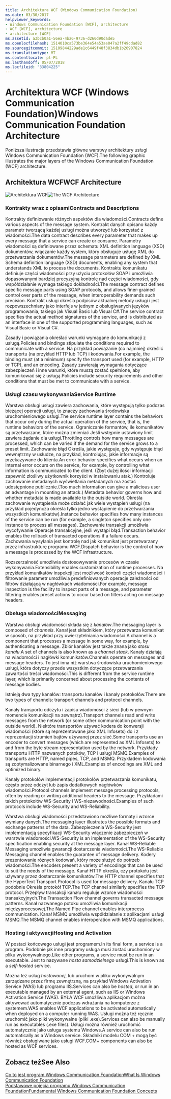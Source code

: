 ```yaml
---
title: Architektura WCF (Windows Communication Foundation)
ms.date: 03/30/2017
helpviewer_keywords:
- Windows Communication Foundation [WCF], architecture
- WCF [WCF], architecture
- architecture [WCF]
ms.assetid: a3bcb0a1-56ea-4ba6-9736-d260d90dade5
ms.openlocfilehash: 1514010ca573be364e54a53ae047a2ff49cdad82
ms.sourcegitcommit: 15109844229ade1c6449f48f3834db1b26907824
ms.translationtype: MT
ms.contentlocale: pl-PL
ms.lasthandoff: 05/07/2018
ms.locfileid: "33804225"
---
```

# <a name="windows-communication-foundation-architecture"></a><span data-ttu-id="16a25-102">Architektura WCF (Windows Communication Foundation)</span><span class="sxs-lookup"><span data-stu-id="16a25-102">Windows Communication Foundation Architecture</span></span>
<span data-ttu-id="16a25-103">Poniższa ilustracja przedstawia główne warstwy architektury usługi Windows Communication Foundation (WCF).</span><span class="sxs-lookup"><span data-stu-id="16a25-103">The following graphic illustrates the major layers of the Windows Communication Foundation (WCF) architecture.</span></span>  
  
## <a name="wcf-architecture"></a><span data-ttu-id="16a25-104">Architektura WCF</span><span class="sxs-lookup"><span data-stu-id="16a25-104">WCF Architecture</span></span>  
 <span data-ttu-id="16a25-105">![Architektura WCF](../../../docs/framework/wcf/media/wcf-architecture.gif "WCF_Architecture")</span><span class="sxs-lookup"><span data-stu-id="16a25-105">![The WCF Architecture](../../../docs/framework/wcf/media/wcf-architecture.gif "WCF_Architecture")</span></span>  
  
### <a name="contracts-and-descriptions"></a><span data-ttu-id="16a25-106">Kontrakty wraz z opisami</span><span class="sxs-lookup"><span data-stu-id="16a25-106">Contracts and Descriptions</span></span>  
 <span data-ttu-id="16a25-107">Kontrakty definiowanie różnych aspektów dla wiadomości.</span><span class="sxs-lookup"><span data-stu-id="16a25-107">Contracts define various aspects of the message system.</span></span> <span data-ttu-id="16a25-108">Kontrakt danych opisano każdy parametr tworzącą każdej usługi można utworzyć lub korzystać z wiadomości.</span><span class="sxs-lookup"><span data-stu-id="16a25-108">The data contract describes every parameter that makes up every message that a service can create or consume.</span></span> <span data-ttu-id="16a25-109">Parametry wiadomości są definiowane przez schematu XML definition language (XSD) dokumentów, włączanie każdy system, który obsługuje usługę XML do przetwarzania dokumentów.</span><span class="sxs-lookup"><span data-stu-id="16a25-109">The message parameters are defined by XML Schema definition language (XSD) documents, enabling any system that understands XML to process the documents.</span></span> <span data-ttu-id="16a25-110">Kontraktu komunikatu definiuje części wiadomości przy użyciu protokołów SOAP i umożliwia dopasowanymi bardziej precyzyjną kontrolę nad części wiadomości, gdy współdziałanie wymaga takiego dokładności.</span><span class="sxs-lookup"><span data-stu-id="16a25-110">The message contract defines specific message parts using SOAP protocols, and allows finer-grained control over parts of the message, when interoperability demands such precision.</span></span> <span data-ttu-id="16a25-111">Kontrakt usługi określa podpisów aktualnej metody usługi i jest rozpowszechniany jako interfejs w jednym z obsługiwanych języków programowania, takiego jak Visual Basic lub Visual C#.</span><span class="sxs-lookup"><span data-stu-id="16a25-111">The service contract specifies the actual method signatures of the service, and is distributed as an interface in one of the supported programming languages, such as Visual Basic or Visual C#.</span></span>  
  
 <span data-ttu-id="16a25-112">Zasady i powiązania określać warunki wymagane do komunikacji z usługą.</span><span class="sxs-lookup"><span data-stu-id="16a25-112">Policies and bindings stipulate the conditions required to communicate with a service.</span></span>  <span data-ttu-id="16a25-113">Na przykład powiązanie (co najmniej) określić transportu (na przykład HTTP lub TCP) i kodowania.</span><span class="sxs-lookup"><span data-stu-id="16a25-113">For example, the binding must (at a minimum) specify the transport used (for example, HTTP or TCP), and an encoding.</span></span> <span data-ttu-id="16a25-114">Zasady zawierają wymagania dotyczące zabezpieczeń i inne warunki, które muszą zostać spełnione, aby komunikować się z usługą.</span><span class="sxs-lookup"><span data-stu-id="16a25-114">Policies include security requirements and other conditions that must be met to communicate with a service.</span></span>  
  
### <a name="service-runtime"></a><span data-ttu-id="16a25-115">Usługi czasu wykonywania</span><span class="sxs-lookup"><span data-stu-id="16a25-115">Service Runtime</span></span>  
 <span data-ttu-id="16a25-116">Warstwa obsługi usługi zawiera zachowania, które występują tylko podczas bieżącej operacji usługi, to znaczy zachowania środowiska uruchomieniowego usługi.</span><span class="sxs-lookup"><span data-stu-id="16a25-116">The service runtime layer contains the behaviors that occur only during the actual operation of the service, that is, the runtime behaviors of the service.</span></span> <span data-ttu-id="16a25-117">Ograniczanie formantów, ile komunikatów są przetwarzane, które można zmieniać Jeśli wstępnie ustawiony limit zawiera żądanie dla usługi.</span><span class="sxs-lookup"><span data-stu-id="16a25-117">Throttling controls how many messages are processed, which can be varied if the demand for the service grows to a preset limit.</span></span> <span data-ttu-id="16a25-118">Zachowanie błąd Określa, jakie występuje, gdy występuje błąd wewnętrzny w usłudze, na przykład, kontrolując, jakie informacje są przekazywane do klienta.</span><span class="sxs-lookup"><span data-stu-id="16a25-118">An error behavior specifies what occurs when an internal error occurs on the service, for example, by controlling what information is communicated to the client.</span></span> <span data-ttu-id="16a25-119">(Zbyt dużej ilości informacji zapewnić złośliwy użytkownik korzyści w instalowaniu atak.) Kontroluje zachowanie metadanych wyświetlania metadanych ma zostać udostępnione publicznie.</span><span class="sxs-lookup"><span data-stu-id="16a25-119">(Too much information can give a malicious user an advantage in mounting an attack.) Metadata behavior governs how and whether metadata is made available to the outside world.</span></span> <span data-ttu-id="16a25-120">Określa zachowanie wystąpienia może działać jak wiele wystąpień usługi (na przykład pojedyncza określa tylko jedno wystąpienie do przetwarzania wszystkich komunikatów).</span><span class="sxs-lookup"><span data-stu-id="16a25-120">Instance behavior specifies how many instances of the service can be run (for example, a singleton specifies only one instance to process all messages).</span></span> <span data-ttu-id="16a25-121">Zachowanie transakcji umożliwia wycofywanie Operacje transakcyjne, jeśli wystąpi błąd.</span><span class="sxs-lookup"><span data-stu-id="16a25-121">Transaction behavior enables the rollback of transacted operations if a failure occurs.</span></span> <span data-ttu-id="16a25-122">Zachowania wysyłania jest kontrolę nad jak komunikat jest przetwarzany przez infrastrukturę programu WCF.</span><span class="sxs-lookup"><span data-stu-id="16a25-122">Dispatch behavior is the control of how a message is processed by the WCF infrastructure.</span></span>  
  
 <span data-ttu-id="16a25-123">Rozszerzalność umożliwia dostosowywanie procesów w czasie wykonywania.</span><span class="sxs-lookup"><span data-stu-id="16a25-123">Extensibility enables customization of runtime processes.</span></span> <span data-ttu-id="16a25-124">Na przykład komunikatów inspekcji jest możliwość kontroli części wiadomości i filtrowanie parametr umożliwia predefiniowanych operacje zależności od filtrów działającą w nagłówkach wiadomości.</span><span class="sxs-lookup"><span data-stu-id="16a25-124">For example, message inspection is the facility to inspect parts of a message, and parameter filtering enables preset actions to occur based on filters acting on message headers.</span></span>  
  
### <a name="messaging"></a><span data-ttu-id="16a25-125">Obsługa wiadomości</span><span class="sxs-lookup"><span data-stu-id="16a25-125">Messaging</span></span>  
 <span data-ttu-id="16a25-126">Warstwa obsługi wiadomości składa się z *kanałów*.</span><span class="sxs-lookup"><span data-stu-id="16a25-126">The messaging layer is composed of *channels*.</span></span> <span data-ttu-id="16a25-127">Kanał jest składnikiem, który przetwarza komunikat w sposób, na przykład przy uwierzytelniania wiadomości.</span><span class="sxs-lookup"><span data-stu-id="16a25-127">A channel is a component that processes a message in some way, for example, by authenticating a message.</span></span> <span data-ttu-id="16a25-128">Zbiór kanałów jest także znana jako *stosu kanału*.</span><span class="sxs-lookup"><span data-stu-id="16a25-128">A set of channels is also known as a *channel stack*.</span></span> <span data-ttu-id="16a25-129">Kanały działają na wiadomości i nagłówki komunikatów.</span><span class="sxs-lookup"><span data-stu-id="16a25-129">Channels operate on messages and message headers.</span></span> <span data-ttu-id="16a25-130">To jest inna niż warstwa środowiska uruchomieniowego usługi, która dotyczy przede wszystkim dotyczące przetwarzania zawartości treści wiadomości.</span><span class="sxs-lookup"><span data-stu-id="16a25-130">This is different from the service runtime layer, which is primarily concerned about processing the contents of message bodies.</span></span>  
  
 <span data-ttu-id="16a25-131">Istnieją dwa typy kanałów: transportu kanałów i kanały protokołów.</span><span class="sxs-lookup"><span data-stu-id="16a25-131">There are two types of channels: transport channels and protocol channels.</span></span>  
  
 <span data-ttu-id="16a25-132">Kanały transportu odczytu i zapisu wiadomości z sieci (lub w pewnym momencie komunikacji na zewnątrz).</span><span class="sxs-lookup"><span data-stu-id="16a25-132">Transport channels read and write messages from the network (or some other communication point with the outside world).</span></span> <span data-ttu-id="16a25-133">Niektóre transportów używać kodera do konwersji wiadomości (które są reprezentowane jako XML Infosets) do i z reprezentacji strumień bajtów używanej przez sieć.</span><span class="sxs-lookup"><span data-stu-id="16a25-133">Some transports use an encoder to convert messages (which are represented as XML Infosets) to and from the byte stream representation used by the network.</span></span> <span data-ttu-id="16a25-134">Przykłady transportu HTTP nazwanych potoków, TCP i usługi MSMQ.</span><span class="sxs-lookup"><span data-stu-id="16a25-134">Examples of transports are HTTP, named pipes, TCP, and MSMQ.</span></span> <span data-ttu-id="16a25-135">Przykładem kodowania są zoptymalizowane binarnego i XML.</span><span class="sxs-lookup"><span data-stu-id="16a25-135">Examples of encodings are XML and optimized binary.</span></span>  
  
 <span data-ttu-id="16a25-136">Kanały protokołów implementacji protokołów przetwarzania komunikatu, często przez odczyt lub zapis dodatkowych nagłówków wiadomości.</span><span class="sxs-lookup"><span data-stu-id="16a25-136">Protocol channels implement message processing protocols, often by reading or writing additional headers to the message.</span></span> <span data-ttu-id="16a25-137">Przykładami takich protokołów WS-Security i WS-niezawodności.</span><span class="sxs-lookup"><span data-stu-id="16a25-137">Examples of such protocols include WS-Security and WS-Reliability.</span></span>  
  
 <span data-ttu-id="16a25-138">Warstwa obsługi wiadomości przedstawiono możliwe formaty i wzorce wymiany danych.</span><span class="sxs-lookup"><span data-stu-id="16a25-138">The messaging layer illustrates the possible formats and exchange patterns of the data.</span></span> <span data-ttu-id="16a25-139">Zabezpieczenia WS-Security jest implementacją specyfikacji WS-Security włączenie zabezpieczeń w warstwie wiadomości.</span><span class="sxs-lookup"><span data-stu-id="16a25-139">WS-Security is an implementation of the WS-Security specification enabling security at the message layer.</span></span> <span data-ttu-id="16a25-140">Kanał WS-Reliable Messaging umożliwia gwarancji dostarczenia wiadomości.</span><span class="sxs-lookup"><span data-stu-id="16a25-140">The WS-Reliable Messaging channel enables the guarantee of message delivery.</span></span> <span data-ttu-id="16a25-141">Kodery prezentowanie różnych kodowań, który może służyć do potrzeb wiadomości.</span><span class="sxs-lookup"><span data-stu-id="16a25-141">The encoders present a variety of encodings that can be used to suit the needs of the message.</span></span> <span data-ttu-id="16a25-142">Kanał HTTP określa, czy protokołu jest używany przez dostarczanie komunikatów.</span><span class="sxs-lookup"><span data-stu-id="16a25-142">The HTTP channel specifies that the HyperText Transport Protocol is used for message delivery.</span></span> <span data-ttu-id="16a25-143">Kanału TCP podobnie Określa protokół TCP.</span><span class="sxs-lookup"><span data-stu-id="16a25-143">The TCP channel similarly specifies the TCP protocol.</span></span> <span data-ttu-id="16a25-144">Przepływ transakcji kanału reguluje wzorce wiadomości transakcyjnych.</span><span class="sxs-lookup"><span data-stu-id="16a25-144">The Transaction Flow channel governs transacted message patterns.</span></span> <span data-ttu-id="16a25-145">Kanał nazwanego potoku umożliwia komunikacji międzyprocesowej.</span><span class="sxs-lookup"><span data-stu-id="16a25-145">The Named Pipe channel enables interprocess communication.</span></span> <span data-ttu-id="16a25-146">Kanał MSMQ umożliwia współdziałanie z aplikacjami usługi MSMQ.</span><span class="sxs-lookup"><span data-stu-id="16a25-146">The MSMQ channel enables interoperation with MSMQ applications.</span></span>  
  
### <a name="hosting-and-activation"></a><span data-ttu-id="16a25-147">Hosting i aktywacji</span><span class="sxs-lookup"><span data-stu-id="16a25-147">Hosting and Activation</span></span>  
 <span data-ttu-id="16a25-148">W postaci końcowego usługi jest programem.</span><span class="sxs-lookup"><span data-stu-id="16a25-148">In its final form, a service is a program.</span></span> <span data-ttu-id="16a25-149">Podobnie jak inne programy usługa musi zostać uruchomiony w pliku wykonywalnego.</span><span class="sxs-lookup"><span data-stu-id="16a25-149">Like other programs, a service must be run in an executable.</span></span> <span data-ttu-id="16a25-150">Jest to nazywane *hosta samodzielnego* usługi.</span><span class="sxs-lookup"><span data-stu-id="16a25-150">This is known as a *self-hosted* service.</span></span>  
  
 <span data-ttu-id="16a25-151">Można też usług *hostowanej*, lub uruchom w pliku wykonywalnym zarządzane przez firmę zewnętrzną, na przykład Windows Activation Service (WAS) lub programu IIS.</span><span class="sxs-lookup"><span data-stu-id="16a25-151">Services can also be *hosted*, or run in an executable managed by an external agent, such as IIS or Windows Activation Service (WAS).</span></span> <span data-ttu-id="16a25-152">BYŁA WCF umożliwia aplikacjom można aktywować automatycznie podczas wdrażania na komputerze z systemem.</span><span class="sxs-lookup"><span data-stu-id="16a25-152">WAS enables WCF applications to be activated automatically when deployed on a computer running WAS.</span></span> <span data-ttu-id="16a25-153">Usługi można też ręcznie uruchomić jako pliki wykonywalne (pliki .exe).</span><span class="sxs-lookup"><span data-stu-id="16a25-153">Services can also be manually run as executables (.exe files).</span></span> <span data-ttu-id="16a25-154">Usługi można również uruchomić automatycznie jako usługa systemu Windows.</span><span class="sxs-lookup"><span data-stu-id="16a25-154">A service can also be run automatically as a Windows service.</span></span> <span data-ttu-id="16a25-155">Składniki modelu COM + mogą być również obsługiwane jako usługi WCF.</span><span class="sxs-lookup"><span data-stu-id="16a25-155">COM+ components can also be hosted as WCF services.</span></span>  
  
## <a name="see-also"></a><span data-ttu-id="16a25-156">Zobacz też</span><span class="sxs-lookup"><span data-stu-id="16a25-156">See Also</span></span>  
 [<span data-ttu-id="16a25-157">Co to jest program Windows Communication Foundation</span><span class="sxs-lookup"><span data-stu-id="16a25-157">What Is Windows Communication Foundation</span></span>](../../../docs/framework/wcf/whats-wcf.md)  
 [<span data-ttu-id="16a25-158">Podstawowe pojęcia programu Windows Communication Foundation</span><span class="sxs-lookup"><span data-stu-id="16a25-158">Fundamental Windows Communication Foundation Concepts</span></span>](../../../docs/framework/wcf/fundamental-concepts.md)
